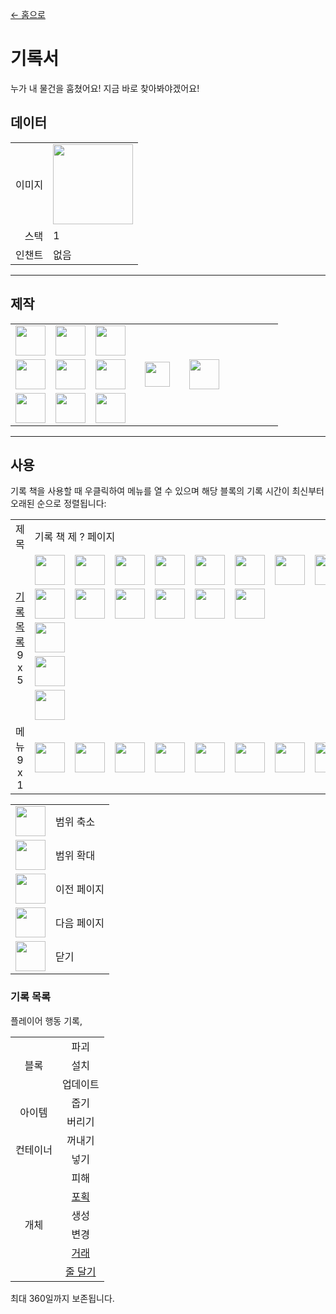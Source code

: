 [← 홈으로](../)
# 기록서
누가 내 물건을 훔쳤어요! 지금 바로 찾아봐야겠어요!

## 데이터
<table>
    <tr><td align="end">이미지</td><td><img src="https://i.imgur.com/UyNV7cG.png" width="128"/></td></tr>
    <tr><td align="end">스택</td><td>1</td></tr>
    <tr><td align="end">인챈트</td><td>없음</td></tr>
</table>

---

## 제작
<table>
    <tr><td><img src="https://i.imgur.com/wl43BjZ.png" width="48"/></td><td><img src="https://i.imgur.com/W9Ce5PI.png" width="48"/></td><td><img src="https://i.imgur.com/wl43BjZ.png" width="48"/></td><td colspan="3"></td></tr>
    <tr><td><img src="https://i.imgur.com/W9Ce5PI.png" width="48"/></td><td><img src="https://i.imgur.com/AeLjor8.png" width="48"/></td><td><img src="https://i.imgur.com/W9Ce5PI.png" width="48"/></td><td width="70" align="center"><img src="https://i.imgur.com/VE0KqIE.png" width="40"/></td><td><img src="https://i.imgur.com/UyNV7cG.png" width="48"/></td><td width="70"></td></tr>
    <tr><td><img src="https://i.imgur.com/wl43BjZ.png" width="48"/></td><td><img src="https://i.imgur.com/W9Ce5PI.png" width="48"/></td><td><img src="https://i.imgur.com/wl43BjZ.png" width="48"/></td><td colspan="3"></td></tr>
</table>

---

## 사용
기록 책을 사용할 때 우클릭하여 메뉴를 열 수 있으며 해당 블록의 기록 시간이 최신부터 오래된 순으로 정렬됩니다:

<table>
    <tr><td align="center">제목</td><td colspan="9">기록 책 제 ? 페이지</td></tr>
    <tr><td rowspan="5" align="center"><a href="#기록_목록">기록 목록</a><br/>9 x 5</td><td><img src="https://i.imgur.com/LrIALaD.png" width="48"/></td><td><img src="https://i.imgur.com/P8HjRL0.png" width="48"/></td><td><img src="https://i.imgur.com/jKBMHfE.png" width="48"/></td><td><img src="https://i.imgur.com/P8HjRL0.png" width="48"/></td><td><img src="https://i.imgur.com/P8HjRL0.png" width="48"/></td><td><img src="https://i.imgur.com/jKBMHfE.png" width="48"/></td><td><img src="https://i.imgur.com/P8HjRL0.png" width="48"/></td><td><img src="https://i.imgur.com/LrIALaD.png" width="48"/></td><td><img src="https://i.imgur.com/LrIALaD.png" width="48"/></td></tr>
    <tr><td><img src="https://i.imgur.com/LrIALaD.png" width="48"/></td><td><img src="https://i.imgur.com/jKBMHfE.png" width="48"/></td><td><img src="https://i.imgur.com/jKBMHfE.png" width="48"/></td><td><img src="https://i.imgur.com/jKBMHfE.png" width="48"/></td><td><img src="https://i.imgur.com/LrIALaD.png" width="48"/></td><td><img src="https://i.imgur.com/LrIALaD.png" width="48"/></td><td></td><td></td><td></td></tr>
    <tr><td><img src="https://i.imgur.com/wl43BjZ.png" width="48"/></td><td></td><td></td><td></td><td></td><td></td><td></td><td></td><td></td></tr>
    <tr><td><img src="https://i.imgur.com/wl43BjZ.png" width="48"/></td><td></td><td></td><td></td><td></td><td></td><td></td><td></td><td></td></tr>
    <tr><td><img src="https://i.imgur.com/wl43BjZ.png" width="48"/></td><td></td><td></td><td></td><td></td><td></td><td></td><td></td><td></td></tr>
    <tr><td align="center">메뉴<br/>9 x 1</td><td><img src="https://i.imgur.com/pPb7Mvj.png" width="48"/></td><td><img src="https://i.imgur.com/7ajRlAF.png" width="48"/></td><td><img src="https://i.imgur.com/wl43BjZ.png" width="48"/></td><td><img src="https://i.imgur.com/wl43BjZ.png" width="48"/></td><td><img src="https://i.imgur.com/SiqPzjW.png" width="48"/></td><td><img src="https://i.imgur.com/n4ZOA7e.png" width="48"/></td><td><img src="https://i.imgur.com/wl43BjZ.png" width="48"/></td><td><img src="https://i.imgur.com/wl43BjZ.png" width="48"/></td><td><img src="https://i.imgur.com/sAwvuIi.png" width="48"/></td></tr>
</table>

<table>
    <tr><td align="center"><img src="https://i.imgur.com/pPb7Mvj.png" width="48"/></td><td>범위 축소</td></tr>
    <tr><td align="center"><img src="https://i.imgur.com/7ajRlAF.png" width="48"/></td><td>범위 확대</td></tr>
    <tr><td align="center"><img src="https://i.imgur.com/SiqPzjW.png" width="48"/></td><td>이전 페이지</td></tr>
    <tr><td align="center"><img src="https://i.imgur.com/n4ZOA7e.png" width="48"/></td><td>다음 페이지</td></tr>
    <tr><td align="center"><img src="https://i.imgur.com/sAwvuIi.png" width="48"/></td><td>닫기</td></tr>
</table>

### 기록 목록
플레이어 행동 기록,

<table>
    <tr>
        <td align="center" rowspan="3">블록</td>
        <td align="center">파괴</td>
    </tr>
    <tr>
        <td align="center">설치</td>
    </tr>
    <tr>
        <td align="center">업데이트</td>
    </tr>
    <tr>
        <td align="center" rowspan="2">아이템</td>
        <td align="center">줍기</td>
    </tr>
    <tr>
        <td align="center">버리기</td>
    </tr>
    <tr>
        <td align="center" rowspan="2">컨테이너</td>
        <td align="center">꺼내기</td>
    </tr>
    <tr>
        <td align="center">넣기</td>
    </tr>
    <tr>
        <td align="center" rowspan="6">개체</td>
        <td align="center">피해</td>
    </tr>
    <tr>
        <td align="center"><a href="entity_storage_rope.md">포획</a></td>
    </tr>
    <tr>
        <td align="center">생성</td>
    </tr>
    <tr>
        <td align="center">변경</td>
    </tr>
    <tr>
        <td align="center"><a href="https://minecraft.fandom.com/ko/wiki/주민#거래">거래</a></td>
    </tr>
    <tr>
        <td align="center"><a href="https://minecraft.fandom.com/ko/wiki/리드">줄 달기</a></td>
    </tr>
</table>

최대 360일까지 보존됩니다.
